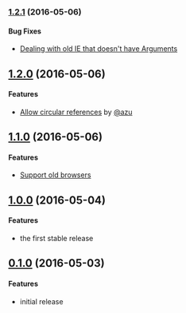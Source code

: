 ### [1.2.1](https://github.com/twada/universal-deep-strict-equal/releases/tag/v1.2.1) (2016-05-06)


#### Bug Fixes

  * [Dealing with old IE that doesn't have Arguments](https://github.com/twada/universal-deep-strict-equal/pull/7)


## [1.2.0](https://github.com/twada/universal-deep-strict-equal/releases/tag/v1.2.0) (2016-05-06)


#### Features

  * [Allow circular references](https://github.com/twada/universal-deep-strict-equal/pull/4) by [@azu](https://github.com/azu)


## [1.1.0](https://github.com/twada/universal-deep-strict-equal/releases/tag/v1.1.0) (2016-05-06)


#### Features

  * [Support old browsers](https://github.com/twada/universal-deep-strict-equal/pull/2)


## [1.0.0](https://github.com/twada/universal-deep-strict-equal/releases/tag/v1.0.0) (2016-05-04)


#### Features

  * the first stable release


## [0.1.0](https://github.com/twada/universal-deep-strict-equal/releases/tag/v0.1.0) (2016-05-03)


#### Features

  * initial release
